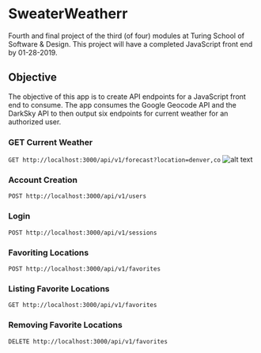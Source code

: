 # SweaterWeatherr

Fourth and final project of the third (of four) modules at Turing School of Software & Design. This project will have a completed JavaScript front end by 01-28-2019. 

## Objective

The objective of this app is to create API endpoints for a JavaScript front end to consume. The app consumes the Google Geocode API and the DarkSky API to then output six endpoints for current weather for an authorized user. 

### GET Current Weather
`GET http://localhost:3000/api/v1/forecast?location=denver,co`
![alt text]("https://github.com/mmbensalah/sweater_weatherr/blob/master/1.png")

### Account Creation
`POST http://localhost:3000/api/v1/users`

### Login
`POST http://localhost:3000/api/v1/sessions`

### Favoriting Locations
`POST http://localhost:3000/api/v1/favorites`

### Listing Favorite Locations
`GET http://localhost:3000/api/v1/favorites`

### Removing Favorite Locations
`DELETE http://localhost:3000/api/v1/favorites`
